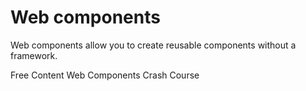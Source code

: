 # Web components

Web components allow you to create reusable components without a framework.

<ResourceGroupTitle>Free Content</ResourceGroupTitle>
<BadgeLink badgeText='Watch' href='https://www.youtube.com/watch?v=PCWaFLy3VUo&t=1372s'>Web Components Crash Course</BadgeLink>
